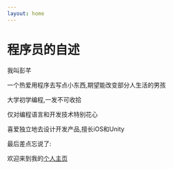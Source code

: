 ```yaml
---
layout: home
---
```

# 程序员的自述

我叫彭芊

一个热爱用程序去写点小东西,期望能改变部分人生活的男孩

大学初学编程,一发不可收拾

仅对编程语言和开发技术特别花心

喜爱独立地去设计开发产品,擅长iOS和Unity

最后差点忘说了:

欢迎来到我的[个人主页](http://www.pengqian.win)